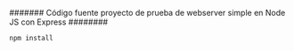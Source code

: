 ####### Código fuente proyecto de prueba de webserver simple en Node JS con Express ########

```
npm install
```